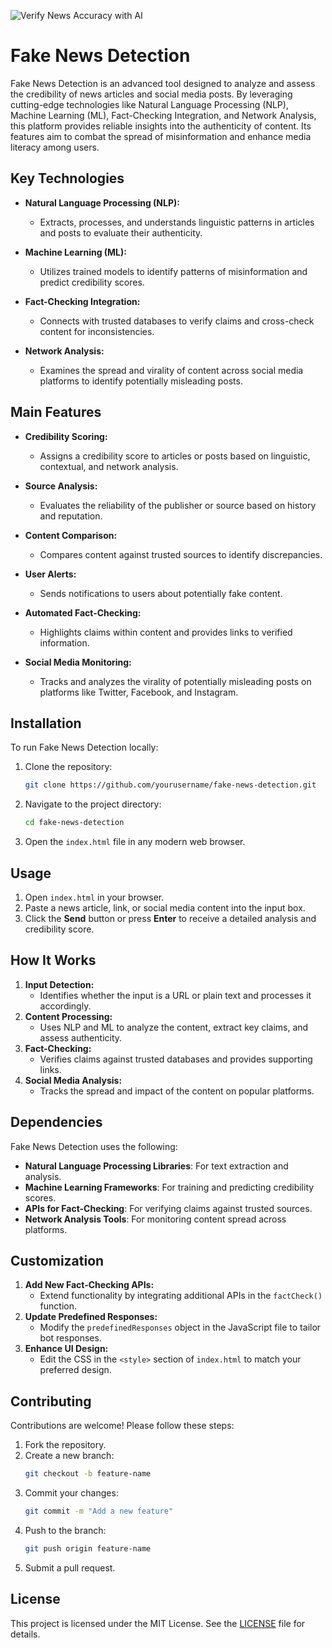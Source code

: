 ![Verify News Accuracy with AI](https://i.ibb.co/WDnj7Ct/FND.jpg)
# Fake News Detection

Fake News Detection is an advanced tool designed to analyze and assess the credibility of news articles and social media posts. By leveraging cutting-edge technologies like Natural Language Processing (NLP), Machine Learning (ML), Fact-Checking Integration, and Network Analysis, this platform provides reliable insights into the authenticity of content. Its features aim to combat the spread of misinformation and enhance media literacy among users.

## Key Technologies

- **Natural Language Processing (NLP):**
  - Extracts, processes, and understands linguistic patterns in articles and posts to evaluate their authenticity.

- **Machine Learning (ML):**
  - Utilizes trained models to identify patterns of misinformation and predict credibility scores.

- **Fact-Checking Integration:**
  - Connects with trusted databases to verify claims and cross-check content for inconsistencies.

- **Network Analysis:**
  - Examines the spread and virality of content across social media platforms to identify potentially misleading posts.

## Main Features

- **Credibility Scoring:**
  - Assigns a credibility score to articles or posts based on linguistic, contextual, and network analysis.

- **Source Analysis:**
  - Evaluates the reliability of the publisher or source based on history and reputation.

- **Content Comparison:**
  - Compares content against trusted sources to identify discrepancies.

- **User Alerts:**
  - Sends notifications to users about potentially fake content.

- **Automated Fact-Checking:**
  - Highlights claims within content and provides links to verified information.

- **Social Media Monitoring:**
  - Tracks and analyzes the virality of potentially misleading posts on platforms like Twitter, Facebook, and Instagram.

## Installation

To run Fake News Detection locally:

1. Clone the repository:
   ```bash
   git clone https://github.com/yourusername/fake-news-detection.git
   ```
2. Navigate to the project directory:
   ```bash
   cd fake-news-detection
   ```
3. Open the `index.html` file in any modern web browser.

## Usage

1. Open `index.html` in your browser.
2. Paste a news article, link, or social media content into the input box.
3. Click the **Send** button or press **Enter** to receive a detailed analysis and credibility score.

## How It Works

1. **Input Detection:**
   - Identifies whether the input is a URL or plain text and processes it accordingly.
2. **Content Processing:**
   - Uses NLP and ML to analyze the content, extract key claims, and assess authenticity.
3. **Fact-Checking:**
   - Verifies claims against trusted databases and provides supporting links.
4. **Social Media Analysis:**
   - Tracks the spread and impact of the content on popular platforms.

## Dependencies

Fake News Detection uses the following:

- **Natural Language Processing Libraries**: For text extraction and analysis.
- **Machine Learning Frameworks**: For training and predicting credibility scores.
- **APIs for Fact-Checking**: For verifying claims against trusted sources.
- **Network Analysis Tools**: For monitoring content spread across platforms.

## Customization

1. **Add New Fact-Checking APIs:**
   - Extend functionality by integrating additional APIs in the `factCheck()` function.
2. **Update Predefined Responses:**
   - Modify the `predefinedResponses` object in the JavaScript file to tailor bot responses.
3. **Enhance UI Design:**
   - Edit the CSS in the `<style>` section of `index.html` to match your preferred design.

## Contributing

Contributions are welcome! Please follow these steps:

1. Fork the repository.
2. Create a new branch:
   ```bash
   git checkout -b feature-name
   ```
3. Commit your changes:
   ```bash
   git commit -m "Add a new feature"
   ```
4. Push to the branch:
   ```bash
   git push origin feature-name
   ```
5. Submit a pull request.

## License

This project is licensed under the MIT License. See the [LICENSE](LICENSE) file for details.

